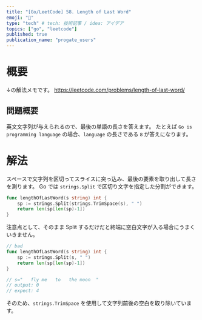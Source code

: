 ```yaml
---
title: "[Go/LeetCode] 58. Length of Last Word"
emoji: "🍣"
type: "tech" # tech: 技術記事 / idea: アイデア
topics: ["go", "leetcode"]
published: true
publication_name: "progate_users"
---
```

# 概要
↓の解法メモです。
https://leetcode.com/problems/length-of-last-word/

## 問題概要
英文文字列が与えられるので、最後の単語の長さを答えます。
たとえば `Go is programming language` の場合、`language` の長さである `8` が答えになります。

# 解法
スペースで文字列を区切ってスライスに突っ込み、最後の要素を取り出して長さを測ります。
Go では `strings.Split` で区切り文字を指定した分割ができます。

```go
func lengthOfLastWord(s string) int {
    sp := strings.Split(strings.TrimSpace(s), " ")
    return len(sp[len(sp)-1])
}
```

注意点として、そのまま Split するだけだと終端に空白文字が入る場合にうまくいきません。

```go
// bad
func lengthOfLastWord(s string) int {
    sp := strings.Split(s, " ")
    return len(sp[len(sp)-1])
}

// s="   fly me   to   the moon  "
// output: 0
// expect: 4
```

そのため、`strings.TrimSpace` を使用して文字列前後の空白を取り除いています。